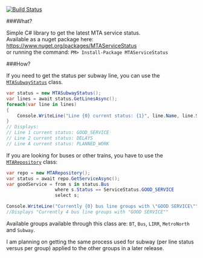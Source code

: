 [![Build Status](https://travis-ci.org/hugpro-test/MTAServiceStatus.svg?branch=master)](https://travis-ci.org/hugpro-test/MTAServiceStatus)

###What?

Simple C# library to get the latest MTA service status.  
Available as a nuget package here: https://www.nuget.org/packages/MTAServiceStatus  
or running the command: `PM> Install-Package MTAServiceStatus`

###How?

If you need to get the status per subway line, you can use the [`MTASubwayStatus`](MTAServiceStatus/MTASubwayStatus.cs) class.

```C#
var status = new MTASubwayStatus();
var lines = await status.GetLinesAsync();
foreach(var line in lines)
{
	Console.WriteLine("Line {0} current status: {1}", line.Name, line.Status);
}
// Displays:
// Line 1 current status: GOOD_SERVICE
// Line 2 current status: DELAYS
// Line A current status: PLANNED_WORK
```

If you are looking for buses or other trains, you have to use the [`MTARepository`](MTAServiceStatus/Repositories/MTARepository.cs) class:

```C#
var repo = new MTARepository();
var status = await repo.GetServiceAsync();
var goodService = from s in status.Bus
                  where s.Status == ServiceStatus.GOOD_SERVICE
                  select s;

Console.WriteLine("Currently {0} bus line groups with \"GOOD SERVICE\"", goodService.Count());
//Displays "Currently 4 bus line groups with "GOOD SERVICE""
```

Available groups available through this class are: `BT`, `Bus`, `LIRR`, `MetroNorth` and `Subway`.  

I am planning on getting the same process used for subway (per line status versus per group) applied to the other groups in a later release.
